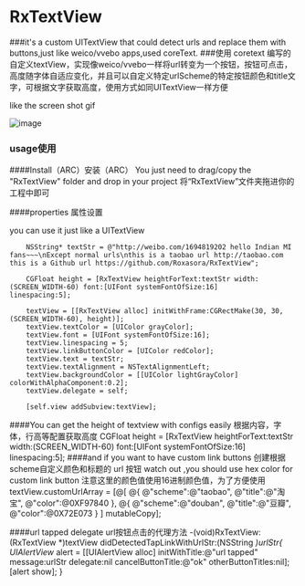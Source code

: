 # RxTextView

###it's a custom UITextView that could detect urls and replace them with buttons,just like weico/vvebo apps,used coreText.
###使用 coretext 编写的自定义textView，实现像weico/vvebo一样将url转变为一个按钮，按钮可点击，高度随字体自适应变化，并且可以自定义特定urlScheme的特定按钮颜色和title文字，可根据文字获取高度，使用方式如同UITextView一样方便 


like the screen shot gif

![image](http://img.hb.aicdn.com/d7a44891e4c71a26743f9528e4b4124baacb50338c0f8-LTlQMJ_fw658)

### usage使用

####Install（ARC）安装（ARC）
You just need to drag/copy the "RxTextView" folder and drop in your project
将“RxTextView”文件夹拖进你的工程中即可

####properties 属性设置


you can use it just like a UITextView
   
		NSString* textStr = @"http://weibo.com/1694819202 hello Indian MI fans~~~\nExcept normal urls\nthis is a taobao url http://taobao.com this is a Github url https://github.com/Roxasora/RxTextView";
		
		CGFloat height = [RxTextView heightForText:textStr width:(SCREEN_WIDTH-60) font:[UIFont systemFontOfSize:16] 			linespacing:5];
		
		textView = [[RxTextView alloc] initWithFrame:CGRectMake(30, 30, (SCREEN_WIDTH-60), height)];
		textView.textColor = [UIColor grayColor];
		textView.font = [UIFont systemFontOfSize:16];
		textView.linespacing = 5;
		textView.linkButtonColor = [UIColor redColor];
		textView.text = textStr;
		textView.textAlignment = NSTextAlignmentLeft;
		textView.backgroundColor = [[UIColor lightGrayColor] colorWithAlphaComponent:0.2];
		textView.delegate = self;
		
		[self.view addSubview:textView];

####You can get the height of textview with configs easily 根据内容，字体，行高等配置获取高度
		CGFloat height = [RxTextView heightForText:textStr width:(SCREEN_WIDTH-60) font:[UIFont systemFontOfSize:16] 			linespacing:5];
####and if you want to have custom link buttons 创建根据scheme自定义颜色和标题的 url 按钮
watch out ,you should use hex color for custom link button
注意这里的颜色值使用16进制颜色值，为了方便使用
		textView.customUrlArray = [@[
                                @{
                                    @"scheme":@"taobao",
                                    @"title":@"淘宝",
                                    @"color":@0XF97840
                                    },
                                @{
                                    @"scheme":@"douban",
                                    @"title":@"豆瓣",
                                    @"color":@0X72E073
                                    }
                                ] mutableCopy];
                                
                                
####url tapped delegate url按钮点击的代理方法
		-(void)RxTextView:(RxTextView *)textView didDetectedTapLinkWithUrlStr:(NSString *)urlStr{
    		UIAlertView* alert = [[UIAlertView alloc] initWithTitle:@"url tapped" message:urlStr delegate:nil cancelButtonTitle:@"ok" otherButtonTitles:nil];
    		[alert show];
		}